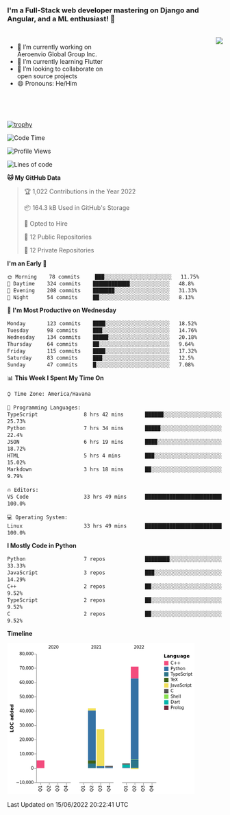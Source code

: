 ### I'm a Full-Stack web developer mastering on Django and Angular, and a ML enthusiast!  👋

<br/>

<img align="right" height="250"  src="https://media1.giphy.com/media/qgQUggAC3Pfv687qPC/giphy.gif?cid=ecf05e470ttfxgsj072btembitu1zn4ti3t3cdyg4jo5b3by&rid=giphy.gif&ct=g" />

 <div style="width:50%">
    <ul>
      <li>🔭 I’m currently working on Aeroenvio Global Group Inc.</li>
      <li>🌱 I’m currently learning Flutter</li>
      <li>👯 I’m looking to collaborate on open source projects</li>
      <li>😄 Pronouns: He/Him</li>
<!--       <li>⚡ Fun fact: I started my first professional project for a company as web dev without knowing any JS </li> -->
    </ul>
  </div>
  
<br/><br/><br/>

[![trophy](https://github-profile-trophy.vercel.app/?username=dfg-98&row=3&column=3&theme=monokai)](https://github.com/ryo-ma/github-profile-trophy)


<!--START_SECTION:waka-->
![Code Time](http://img.shields.io/badge/Code%20Time-268%20hrs%2043%20mins-blue)

![Profile Views](http://img.shields.io/badge/Profile%20Views-23-blue)

![Lines of code](https://img.shields.io/badge/From%20Hello%20World%20I%27ve%20Written-150%20Thousand%20lines%20of%20code-blue)

**🐱 My GitHub Data** 

> 🏆 1,022 Contributions in the Year 2022
 > 
> 📦 164.3 kB Used in GitHub's Storage 
 > 
> 💼 Opted to Hire
 > 
> 📜 12 Public Repositories 
 > 
> 🔑 12 Private Repositories  
 > 
**I'm an Early 🐤** 

```text
🌞 Morning    78 commits     ███░░░░░░░░░░░░░░░░░░░░░░   11.75% 
🌆 Daytime    324 commits    ████████████░░░░░░░░░░░░░   48.8% 
🌃 Evening    208 commits    ███████░░░░░░░░░░░░░░░░░░   31.33% 
🌙 Night      54 commits     ██░░░░░░░░░░░░░░░░░░░░░░░   8.13%

```
📅 **I'm Most Productive on Wednesday** 

```text
Monday       123 commits    ████░░░░░░░░░░░░░░░░░░░░░   18.52% 
Tuesday      98 commits     ███░░░░░░░░░░░░░░░░░░░░░░   14.76% 
Wednesday    134 commits    █████░░░░░░░░░░░░░░░░░░░░   20.18% 
Thursday     64 commits     ██░░░░░░░░░░░░░░░░░░░░░░░   9.64% 
Friday       115 commits    ████░░░░░░░░░░░░░░░░░░░░░   17.32% 
Saturday     83 commits     ███░░░░░░░░░░░░░░░░░░░░░░   12.5% 
Sunday       47 commits     █░░░░░░░░░░░░░░░░░░░░░░░░   7.08%

```


📊 **This Week I Spent My Time On** 

```text
⌚︎ Time Zone: America/Havana

💬 Programming Languages: 
TypeScript               8 hrs 42 mins       ██████░░░░░░░░░░░░░░░░░░░   25.73% 
Python                   7 hrs 34 mins       █████░░░░░░░░░░░░░░░░░░░░   22.4% 
JSON                     6 hrs 19 mins       ████░░░░░░░░░░░░░░░░░░░░░   18.72% 
HTML                     5 hrs 4 mins        ███░░░░░░░░░░░░░░░░░░░░░░   15.02% 
Markdown                 3 hrs 18 mins       ██░░░░░░░░░░░░░░░░░░░░░░░   9.79%

🔥 Editors: 
VS Code                  33 hrs 49 mins      █████████████████████████   100.0%

💻 Operating System: 
Linux                    33 hrs 49 mins      █████████████████████████   100.0%

```

**I Mostly Code in Python** 

```text
Python                   7 repos             ████████░░░░░░░░░░░░░░░░░   33.33% 
JavaScript               3 repos             ███░░░░░░░░░░░░░░░░░░░░░░   14.29% 
C++                      2 repos             ██░░░░░░░░░░░░░░░░░░░░░░░   9.52% 
TypeScript               2 repos             ██░░░░░░░░░░░░░░░░░░░░░░░   9.52% 
C                        2 repos             ██░░░░░░░░░░░░░░░░░░░░░░░   9.52%

```


**Timeline**

![Chart not found](https://raw.githubusercontent.com/dfg-98/dfg-98/main/charts/bar_graph.png) 


 Last Updated on 15/06/2022 20:22:41 UTC
<!--END_SECTION:waka-->
